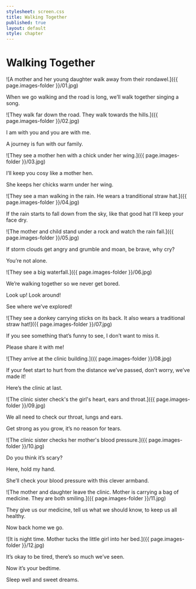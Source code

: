 ```yaml
---
stylesheet: screen.css
title: Walking Together
published: true
layout: default
style: chapter
---
```


# Walking Together

![A mother and her young daughter walk away from their rondawel.]({{ page.images-folder }}/01.jpg)

When we go walking and the road is long, we’ll walk together singing a song.

![They walk far down the road. They walk towards the hills.]({{ page.images-folder }}/02.jpg)

 I am with you and you are with me. 
 
 A journey is fun with our family.

![They see a mother hen with a chick under her wing.]({{ page.images-folder }}/03.jpg)

I’ll keep you cosy like a mother hen. 

She keeps her chicks warm under her wing.

![They see a man walking in the rain. He wears a tranditional straw hat.]({{ page.images-folder }}/04.jpg)

If the rain starts to fall down from the sky, like that good hat I’ll keep your face dry.

![The mother and child stand under a rock and watch the rain fall.]({{ page.images-folder }}/05.jpg)

If storm clouds get angry and grumble and moan, be brave, why cry? 

You’re not alone.

![They see a big waterfall.]({{ page.images-folder }}/06.jpg)

We’re walking together so we never get bored. 

Look up! Look around!  

See where we’ve explored!

![They see a donkey carrying sticks on its back. It also wears a traditional straw hat!]({{ page.images-folder }}/07.jpg)

If you see something that’s funny to see, I don’t want to miss it. 

Please share it with me!

![They arrive at the clinic building.]({{ page.images-folder }}/08.jpg)

If your feet start to hurt from the distance we’ve passed, don’t worry, we’ve made it! 

Here’s the clinic at last.

![The clinic sister check's the girl's heart, ears and throat.]({{ page.images-folder }}/09.jpg)

We all need to check our throat, lungs and ears. 

Get strong as you grow, it’s no reason for tears.

![The clinic sister checks her mother's blood pressure.]({{ page.images-folder }}/10.jpg)

Do you think it’s scary? 

Here, hold my hand. 

She’ll check your blood pressure with this clever armband.

![The mother and daughter leave the clinic. Mother is carrying a bag of medicine. They are both smiling.]({{ page.images-folder }}/11.jpg)

They give us our medicine, tell us what we should know, to keep us all healthy. 

Now back home we go.

![It is night time. Mother tucks the little girl into her bed.]({{ page.images-folder }}/12.jpg)

It’s okay to be tired, there’s so much we’ve seen. 

Now it’s your bedtime. 

Sleep well and sweet dreams.
